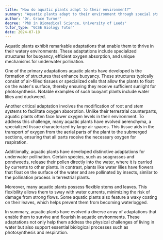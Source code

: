 ```yaml
---
title: "How do aquatic plants adapt to their environment?"
summary: "Aquatic plants adapt to their environment through special structures for buoyancy, oxygen absorption, and pollination underwater."
author: "Dr. Grace Turner"
degree: "PhD in Biomedical Science, University of Leeds"
tutor_type: "GCSE Biology Tutor"
date: 2024-07-18
---
```


Aquatic plants exhibit remarkable adaptations that enable them to thrive in their watery environments. These adaptations include specialized structures for buoyancy, efficient oxygen absorption, and unique mechanisms for underwater pollination.

One of the primary adaptations aquatic plants have developed is the formation of structures that enhance buoyancy. These structures typically consist of air-filled tissues or specialized cells that allow the plants to float on the water's surface, thereby ensuring they receive sufficient sunlight for photosynthesis. Notable examples of such buoyant plants include water lilies and duckweed.

Another critical adaptation involves the modification of root and stem systems to facilitate oxygen absorption. Unlike their terrestrial counterparts, aquatic plants often face lower oxygen levels in their environment. To address this challenge, many aquatic plants have evolved aerenchyma, a specialized tissue characterized by large air spaces. This tissue aids in the transport of oxygen from the aerial parts of the plant to the submerged sections, ensuring that all parts receive the necessary oxygen for respiration.

Additionally, aquatic plants have developed distinctive adaptations for underwater pollination. Certain species, such as seagrasses and pondweeds, release their pollen directly into the water, where it is carried by currents to other plants. In contrast, plants like water lilies have flowers that float on the surface of the water and are pollinated by insects, similar to the pollination process in terrestrial plants.

Moreover, many aquatic plants possess flexible stems and leaves. This flexibility allows them to sway with water currents, minimizing the risk of damage from strong flows. Some aquatic plants also feature a waxy coating on their leaves, which helps prevent them from becoming waterlogged.

In summary, aquatic plants have evolved a diverse array of adaptations that enable them to survive and flourish in aquatic environments. These adaptations not only help them address the physical challenges of living in water but also support essential biological processes such as photosynthesis and respiration.
    